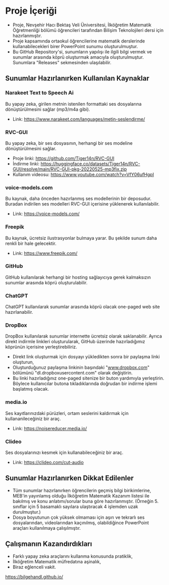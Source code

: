 # Proje İçeriği

- Proje, Nevşehir Hacı Bektaş Veli Üniversitesi, İlköğretim Matematik Öğretmenliği bölümü öğrencileri tarafından Bilişim Teknolojileri dersi için hazırlanmıştır.
- Proje kapsamında ortaokul öğrencilerine matematik derslerinde kullanabilecekleri birer PowerPoint sunumu oluşturulmuştur.
- Bu GitHub Repository'si, sunumların yapılışı ile ilgili bilgi vermek ve sunumlar arasında köprü oluşturmak amacıyla oluşturulmuştur. Sunumlara "Releases" sekmesinden ulaşılabilir.

## Sunumlar Hazırlanırken Kullanılan Kaynaklar

### Narakeet Text to Speech Ai
Bu yapay zeka, girilen metnin istenilen formattaki ses dosyalarına dönüştürülmesini sağlar (mp3/m4a gibi).
- Link: https://www.narakeet.com/languages/metin-seslendirme/

### RVC-GUI
Bu yapay zeka, bir ses dosyasının, herhangi bir ses modeline dönüştürülmesini sağlar. 
- Proje linki: https://github.com/Tiger14n/RVC-GUI
- İndirme linki: https://huggingface.co/datasets/Tiger14n/RVC-GUI/resolve/main/RVC-GUI-pkg-20220525-mp3fix.zip
- Kullanım videosu: https://www.youtube.com/watch?v=VfY06ufHgpI

### voice-models.com
Bu kaynak, daha önceden hazırlanmış ses modellerinin bir deposudur. Buradan indirilen ses modelleri RVC-GUI içerisine yüklenerek kullanılabilir.
- Link: https://voice-models.com/

### Freepik
Bu kaynak, ücretsiz ilustrasyonlar bulmaya yarar. Bu şekilde sunum daha renkli bir hale gelecektir.
- Link: https://www.freepik.com/

### GitHub
GitHub kullanılarak herhangi bir hosting sağlayıcıya gerek kalmaksızın sunumlar arasında köprü oluşturulabilir.

### ChatGPT
ChatGPT kullanılarak sunumlar arasında köprü olacak one-paged web site hazırlanabilir.

### DropBox
DropBox kullanılarak sunumlar internette ücretsiz olarak saklanabilir. Ayrıca direkt indirmle linkleri oluşturularak, GitHub üzerinde hazırladığımız köprünün içerisine yerleştirebiliriz.
- Direkt link oluşturmak için dosyayı yükledikten sonra bir paylaşma linki oluşturun,
- Oluşturduğunuz paylaşma linkinin başındaki  "www.dropbox.com" bölümünü "dl.dropboxusercontent.com" olarak değiştirin.
- Bu linki hazırladığınız one-paged sitenize bir buton yardımıyla yerleştirin. Böylece kullanıcılar butona tıkladıklarında doğrudan bir indirme işlemi başlatmış olacak.

### media.io
Ses kayıtlarınızdaki pürüzleri, ortam seslerini kaldırmak için kullananileceğiniz bir araç. 
- Link: https://noisereducer.media.io/

### Clideo
Ses dosyalarınızı kesmek için kullanabileceğiniz bir araç.
- Link: https://clideo.com/cut-audio

## Sunumlar Hazırlanırken Dikkat Edilenler
- Tüm sunumlar hazırlanırken öğrencilerin geçmiş bilgi birikimlerine, MEB'in yayınlamış olduğu İlköğretim Matematik Kazanım listesi ile bakılmış ve konu anlatımı/sorular buna göre hazırlanmıştır. (Örneğin 5. sınıflar için 5 basamaklı sayılara ulaştıracak 4 işlemden uzak durulmuştur.)
- Dosya boyutunun çok yüksek olmaması için aşırı ve tekrarlı ses dosyalarından, videolarından kaçınılmış, olabildiğince PowerPoint araçları kullanılmaya çalışılmıştır.

## Çalışmanın Kazandırdıkları
- Farklı yapay zeka araçlarını kullanma konusunda pratiklik,
- İlköğretim Matematik müfredatına aşinalık,
- Biraz eğlenceli vakit.

https://bilgehandl.github.io/
